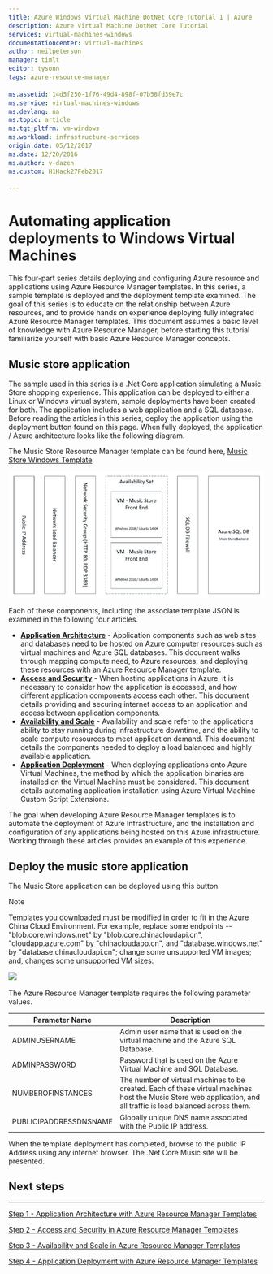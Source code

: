 ```yaml
---
title: Azure Windows Virtual Machine DotNet Core Tutorial 1 | Azure
description: Azure Virtual Machine DotNet Core Tutorial
services: virtual-machines-windows
documentationcenter: virtual-machines
author: neilpeterson
manager: timlt
editor: tysonn
tags: azure-resource-manager

ms.assetid: 14d5f250-1f76-49d4-898f-07b58fd39e7c
ms.service: virtual-machines-windows
ms.devlang: na
ms.topic: article
ms.tgt_pltfrm: vm-windows
ms.workload: infrastructure-services
origin.date: 05/12/2017
ms.date: 12/20/2016
ms.author: v-dazen
ms.custom: H1Hack27Feb2017

---
```

# Automating application deployments to Windows Virtual Machines

This four-part series details deploying and configuring Azure resource and applications using Azure Resource Manager templates. In this series, a sample template is deployed and the deployment template examined. The goal of this series is to educate on the relationship between Azure resources, and to provide hands on experience deploying fully integrated Azure Resource Manager templates. This document assumes a basic level of knowledge with Azure Resource Manager, before starting this tutorial familiarize yourself with basic Azure Resource Manager concepts.

## Music store application
The sample used in this series is a .Net Core application simulating a Music Store shopping experience. This application can be deployed to either a Linux or Windows virtual system, sample deployments have been created for both. The application includes a web application and a SQL database. Before reading the articles in this series, deploy the application using the deployment button found on this page. When fully deployed, the application / Azure architecture looks like the following diagram. 

The Music Store Resource Manager template can be found here, [Music Store Windows Template](https://github.com/Microsoft/dotnet-core-sample-templates/tree/master/dotnet-core-music-windows)

![Music Store Application](./media/dotnet-core-1-landing/music-store.png)

Each of these components, including the associate template JSON is examined in the following four articles.

* [**Application Architecture**](dotnet-core-2-architecture.md?toc=%2fvirtual-machines%2fwindows%2ftoc.json) - Application components such as web sites and databases need to be hosted on Azure computer resources such as virtual machines and Azure SQL databases. This document walks through mapping compute need, to Azure resources, and deploying these resources with an Azure Resource Manager template. 
* [**Access and Security**](dotnet-core-3-access-security.md?toc=%2fvirtual-machines%2fwindows%2ftoc.json) - When hosting applications in Azure, it is necessary to consider how the application is accessed, and how different application components access each other. This document details providing and securing internet access to an application and access between application components.
* [**Availability and Scale**](dotnet-core-4-availability-scale.md?toc=%2fvirtual-machines%2fwindows%2ftoc.json) - Availability and scale refer to the applications ability to stay running during infrastructure downtime, and the ability to scale compute resources to meet application demand. This document details the components needed to deploy a load balanced and highly available application.
* [**Application Deployment**](dotnet-core-5-app-deployment.md?toc=%2fvirtual-machines%2fwindows%2ftoc.json) - When deploying applications onto Azure Virtual Machines, the method by which the application binaries are installed on the Virtual Machine must be considered. This document details automating application installation using Azure Virtual Machine Custom Script Extensions.

The goal when developing Azure Resource Manager templates is to automate the deployment of Azure Infrastructure, and the installation and configuration of any applications being hosted on this Azure infrastructure. Working through these articles provides an example of this experience.

## Deploy the music store application
The Music Store application can be deployed using this button.

>[!NOTE]
> Templates you downloaded must be modified in order to fit in the Azure China Cloud Environment. For example, replace some endpoints -- "blob.core.windows.net" by "blob.core.chinacloudapi.cn", "cloudapp.azure.com" by "chinacloudapp.cn", and "database.windows.net" by "database.chinacloudapi.cn"; change some unsupported VM images; and, changes some unsupported VM sizes.

<a href="https://portal.azure.cn/#create/Microsoft.Template/uri/https%3A%2F%2Fraw.githubusercontent.com%2FMicrosoft%2Fdotnet-core-sample-templates%2Fmaster%2Fdotnet-core-music-windows%2Fazuredeploy.json" target="_blank">
    <img src="http://azuredeploy.net/deploybutton.png"/>
</a>

The Azure Resource Manager template requires the following parameter values.

| Parameter Name | Description |
| --- | --- |
| ADMINUSERNAME |Admin user name that is used on the virtual machine and the Azure SQL Database. |
| ADMINPASSWORD |Password that is used on the Azure Virtual Machine and SQL Database. |
| NUMBEROFINSTANCES |The number of virtual machines to be created. Each of these virtual machines host the Music Store web application, and all traffic is load balanced across them. |
| PUBLICIPADDRESSDNSNAME |Globally unique DNS name associated with the Public IP address. |

When the template deployment has completed, browse to the public IP Address using any internet browser. The .Net Core Music site will be presented.

## Next steps
<hr>

[Step 1 - Application Architecture with Azure Resource Manager Templates](dotnet-core-2-architecture.md?toc=%2fvirtual-machines%2fwindows%2ftoc.json)

[Step 2 - Access and Security in Azure Resource Manager Templates](dotnet-core-3-access-security.md?toc=%2fvirtual-machines%2fwindows%2ftoc.json)

[Step 3 - Availability and Scale in Azure Resource Manager Templates](dotnet-core-4-availability-scale.md?toc=%2fvirtual-machines%2fwindows%2ftoc.json)

[Step 4 - Application Deployment with Azure Resource Manager Templates](dotnet-core-5-app-deployment.md?toc=%2fvirtual-machines%2fwindows%2ftoc.json)
